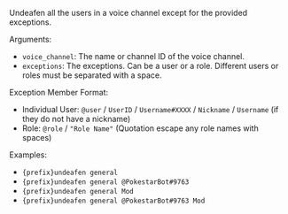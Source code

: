 Undeafen all the users in a voice channel except for the provided exceptions.

Arguments:
* `voice_channel`: The name or channel ID of the voice channel.
* `exceptions`: The exceptions. Can be a user or a role. Different users or roles must be separated with a space.

Exception Member Format:
* Individual User: `@user` / `UserID` / `Username#XXXX` / `Nickname` / `Username` (if they do not have a nickname)
* Role: `@role` / `"Role Name"` (Quotation escape any role names with spaces)

Examples:
* `{prefix}undeafen general`
* `{prefix}undeafen general @PokestarBot#9763`
* `{prefix}undeafen general Mod`
* `{prefix}undeafen general @PokestarBot#9763 Mod`
